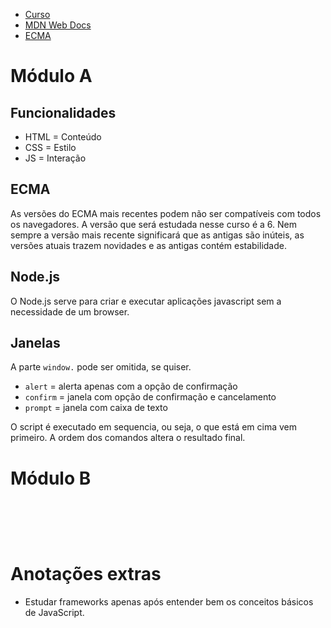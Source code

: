 - [Curso](https://youtube.com/playlist?list=PLHz_AreHm4dlsK3Nr9GVvXCbpQyHQl1o1)
- [MDN Web Docs](https://developer.mozilla.org)
- [ECMA](https://www.ecma-international.org/)

# Módulo A
## Funcionalidades
- HTML = Conteúdo
- CSS = Estilo
- JS = Interação

## ECMA
As versões do ECMA mais recentes podem não ser compatíveis com todos os navegadores. A versão que será estudada nesse curso é a 6. Nem sempre a versão mais recente significará que as antigas são inúteis, as versões atuais trazem novidades e as antigas contém estabilidade.

## Node.js
O Node.js serve para criar e executar aplicações javascript sem a necessidade de um browser.

## Janelas
A parte `window.` pode ser omitida, se quiser.

- `alert` = alerta apenas com a opção de confirmação
- `confirm` = janela com opção de confirmação e cancelamento
- `prompt` = janela com caixa de texto

O script é executado em sequencia, ou seja, o que está em cima vem primeiro. A ordem dos comandos altera o resultado final.

# Módulo B
## 

<br><br><br>
# Anotações extras
- Estudar frameworks apenas após entender bem os conceitos básicos de JavaScript.
